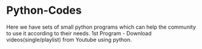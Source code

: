 # Python-Codes
Here we have sets of small python programs which can help the community to use it according to their needs.
1st Program - Download videos(single/playlist) from Youtube using python.
